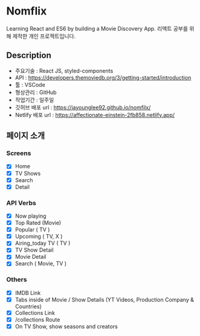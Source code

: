 # Nomflix

Learning React and ES6 by building a Movie Discovery App.
리액트 공부를 위해 제작한 개인 프로젝트입니다.

## Description
- 주요기술 : React JS, styled-components
- API : https://developers.themoviedb.org/3/getting-started/introduction
- 툴 : VSCode
- 형상관리 : GitHub
- 작업기간 : 일주일 
- 깃허브 배포 url : https://jayounglee92.github.io/nomfilx/
- Netlify 배포 url : https://affectionate-einstein-2fb858.netlify.app/

## 페이지 소개

### Screens

- [x] Home
- [x] TV Shows
- [x] Search
- [x] Detail

### API Verbs

- [x] Now playing
- [x] Top Rated (Movie)
- [x] Popular ( TV )
- [x] Upcoming ( TV, X )
- [x] Airing_today TV ( TV )
- [x] TV Show Detail
- [x] Movie Detail
- [x] Search ( Movie, TV )

### Others

- [x] IMDB Link
- [x] Tabs inside of Movie / Show Details (YT Videos, Production Company & Countries)
- [x] Collections Link
- [x]  /collections Route
- [x]  On TV Show, show seasons and creators
